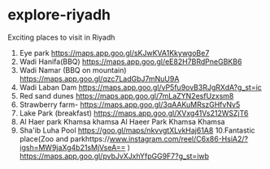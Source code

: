 # explore-riyadh
Exciting places to visit in Riyadh

1. Eye park https://maps.app.goo.gl/sKJwKVA1KkywgoBe7
2. Wadi Hanifa(BBQ) https://maps.app.goo.gl/eE82H7BRdPneGBKB6
3. Wadi Namar (BBQ on mountain) https://maps.app.goo.gl/qzc7LadGbJ7mNuU9A
4. Wadi Laban Dam https://maps.app.goo.gl/vP5fu9ovB3RJgRXdA?g_st=ic
5. Red sand dunes https://maps.app.goo.gl/7mLaZYN2esfUzxsm8
6. Strawberry farm- https://maps.app.goo.gl/3qAAKuMRszGHfvNv5
7. Lake Park (breakfast) https://maps.app.goo.gl/XVxg41Vs212WSZjT6
8. Al Haer park Khamsa khamsa Al Haeer Park Khamsa Khamsa
9. Sha'ib Luha Pool https://goo.gl/maps/nkvvgtXLvkHaj61A8
10.Fantastic place(Zoo and parkhttps://www.instagram.com/reel/C6x86-HsiA2/?igsh=MW9jaXg4b21sMjVseA==    ) https://maps.app.goo.gl/pvbJvXJxhYfpGG9F7?g_st=iwb
